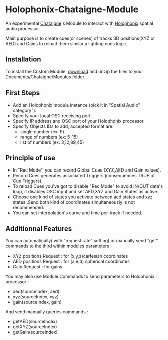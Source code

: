 # Holophonix-Chataigne-Module

An experimental [Chataigne](http://benjamin.kuperberg.fr/chataigne)'s Module to interact with [Holophonix](https://holophonix.xyz) spatial audio processor. 

Main purpose is to create cues(or scenes) of tracks 3D positions(XYZ or AED) and Gains to reload them similar a lighting cues logic.

## Installation

To install the Custom Module, [download](https://github.com/dewiweb/Holophonix-chataigne-module/archive/refs/heads/main.zip) and unzip the files to your Documents/Chataigne/Modules folder.

## First Steps

- Add an Holophonix module instance (pick it in "Spatial Audio" category").
- Specify your local OSC receiving port.
- Specify IP address and OSC port of your Holophonix processor.
- Specify Objects IDs to add, accepted format are:
  - single number (ex: 9)
  - range of numbers (ex: 5-15)
  - list of numbers (ex: 3,12,89,45)

## Principle of use

- In "Rec Mode", you can record Global Cues (XYZ,AED and Gain values).
- Record Cues generates associated Triggers (consequences TRUE of Cue Triggers).
- To reload Cues you've got to disable "Rec Mode" to avoid IN/OUT data's loop, it disables OSC input and set AED,XYZ and Gain States as active.
- Choose one kind of states you activate between aed states and xyz states .Send both kind of coordinates simultaneously is not recommended. 
- You can set interpolation's curve and time per-track if needed.

## Additionnal Features

You can automatically( with "request rate" setting) or manually send "get" commands to the third within modules parameters :

- XYZ positions Request : for (x,y,z)cartesian coordinates
- AED positions Request : for (a,e,d) spherical coordinates
- Gain Request : for gains

You may also use Module Commands to send parameters to Holophonix processor :

- aed(sourceIndex, aed)
- xyz(sourceIndex, xyz)
- gain(sourceIndex, gain)

And send manually queries commands :

- getAED(sourceIndex)
- getXYZ(sourceIndex)
- getGain(sourceIndex)
